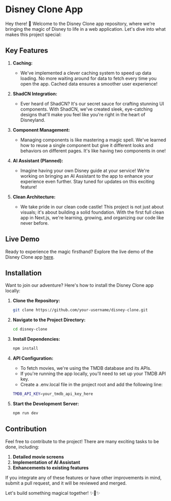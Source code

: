 # Disney Clone App

Hey there! 👋 Welcome to the Disney Clone app repository, where we're bringing the magic of Disney to life in a web application. Let's dive into what makes this project special:

## Key Features

1. **Caching:** 
   - We've implemented a clever caching system to speed up data loading. No more waiting around for data to fetch every time you open the app. Cached data ensures a smoother user experience!

2. **ShadCN Integration:**
   - Ever heard of ShadCN? It's our secret sauce for crafting stunning UI components. With ShadCN, we've created sleek, eye-catching designs that'll make you feel like you're right in the heart of Disneyland.

3. **Component Management:**
   - Managing components is like mastering a magic spell. We've learned how to reuse a single component but give it different looks and behaviors on different pages. It's like having two components in one!

4. **AI Assistant (Planned):**
   - Imagine having your own Disney guide at your service! We're working on bringing an AI Assistant to the app to enhance your experience even further. Stay tuned for updates on this exciting feature!

5. **Clean Architecture:**
   - We take pride in our clean code castle! This project is not just about visuals; it's about building a solid foundation. With the first full clean app in Next.js, we're learning, growing, and organizing our code like never before.

## Live Demo

Ready to experience the magic firsthand? Explore the live demo of the Disney Clone app [here](https://disney-clone-sable-chi.vercel.app/).

## Installation

Want to join our adventure? Here's how to install the Disney Clone app locally:

1. **Clone the Repository:**
   ```bash
   git clone https://github.com/your-username/disney-clone.git

2. **Navigate to the Project Directory:**
   ```bash
   cd disney-clone

3. **Install Dependencies:**
   ```bash
   npm install

4. **API Configuration:**
   - To fetch movies, we're using the TMDB database and its APIs.
   - If you're running the app locally, you'll need to set up your TMDB API key.
   - Create a .env.local file in the project root and add the following line:

   ```bash
   TMDB_API_KEY=your_tmdb_api_key_here

6. **Start the Development Server:**
   ```bash
   npm run dev

## Contribution

Feel free to contribute to the project! There are many exciting tasks to be done, including:

1. **Detailed movie screens**
2. **Implementation of AI Assistant**
3. **Enhancements to existing features**

If you integrate any of these features or have other improvements in mind, submit a pull request, and it will be reviewed and merged.

Let's build something magical together! ✨🏰✨


